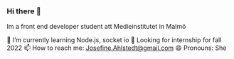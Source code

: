 ### Hi there 👋
Im a front end developer student att Medieinstitutet in Malmö

🌱 I’m currently learning Node.js, socket io
🤔 Looking for internship for fall 2022
📫 How to reach me: Josefine.Ahlstedt@gmail.com
😄 Pronouns: She

<!--
**JosefineAhlstedt/JosefineAhlstedt** is a ✨ _special_ ✨ repository because its `README.md` (this file) appears on your GitHub profile.


- 🌱 I’m currently learning Node.js, socket io
- 🤔 Looking for internship for fall 2022
- 📫 How to reach me: Josefine.Ahlstedt@gmail.com
- 😄 Pronouns: She
-->
